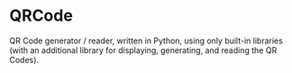 # QRCode
QR Code generator / reader, written in Python, using only built-in libraries (with an additional library for displaying, generating, and reading the QR Codes).


